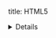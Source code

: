 title: HTML5 <details> 标签
toc: true
categories: 技术
date: 2014-11-30 12:54:43
tags:
- html5
---

HTML5 中新增的`<details>`标签允许用户创建一个可展开折叠的元件，让一段文字或标题包含一些隐藏的信息。

<!-- more -->

# 用法

一般情况下，`details`用来对显示在页面的内容做进一步骤解释。其展现出来的效果和jQuery手风琴插件差不多。

其大致写法如下：

```html
<details>
    <summary>Google Nexus 6</summary>
    <p>商品详情：</p>
    <dl>
        <dt>屏幕</dt>
        <dd>5.96” 2560x1440 QHD AMOLED display (493 ppi)</dd>
        <dt>电池</dt>
        <dd>3220 mAh</dd>
        <dt>相机</dt>
        <dd>13MP rear-facing with optical image stabilization 2MP front-facing</dd>
        <dt>处理器</dt>
        <dd>Qualcomm® Snapdragon™ 805 processor</dd>
    </dl>
</details>
```

首先是`<details>`标签，里面接着是标题`<summary>`，这里面的内容一般简短，具有总结性，会展示在页面。接着可以跟任意类型的HTML元素作为详情内容，这些内容需要在点击`<summary>`才会呈现。

上面代码呈现出来的效果会是下面这样的：

![html5 details tag](/asset/posts/2014-11-30-html5-details-tag/html5_details_tag.gif)


最开始详情是隐藏的，当点击时都会展现。

## open 属性

当然，你也可以通过给`<details>`标签设置`open`属性让它默认为展开状态。

```html
<details open>
    <summary>Google Nexus 6</summary>
    <p>商品详情：</p>
    <dl>
        <dt>屏幕</dt>
        <dd>5.96” 2560x1440 QHD AMOLED display (493 ppi)</dd>
        <dt>电池</dt>
        <dd>3220 mAh</dd>
        <dt>相机</dt>
        <dd>13MP rear-facing with optical image stabilization 2MP front-facing</dd>
        <dt>处理器</dt>
        <dd>Qualcomm® Snapdragon™ 805 processor</dd>
    </dl>
</details>
```

此时默认会把详情展开，而点击标题后会折叠起来。

# 示例

示例如上面那样，预览在线版本可[点击此处](http://sandbox.runjs.cn/show/hjotymth)。


# 浏览器兼容性

由于是HTML5新标签，浏览器支持情况不是很理想。从来自[caniuse](http://caniuse.com/#feat=details)的数据来看，目前仅Chrome, Safari 8+ 和Opera 26+支持此标签。

可喜的是，如果你在caniuse开启了「显示来自UC浏览器的结果」 选项的话，会发现，国产的UC浏览器也支持了此标签。

![can i use details tag](/asset/posts/2014-11-30-html5-details-tag/browser_compatability.jpg)

